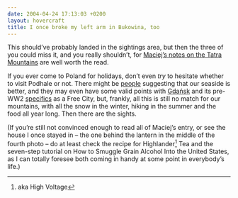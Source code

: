 ```yaml
---
date: 2004-04-24 17:13:03 +0200
layout: hovercraft
title: I once broke my left arm in Bukowina, too
---
```


This should’ve probably landed in the sightings area, but then the three of you could miss it, and you really shouldn’t, for [Maciej’s notes on the Tatra Mountains](http://www.idlewords.com/2004/04/bukowina_tatrza_ska.htm '‘górale’ rhymes with ‘Podhale’, y’see') are well worth the read.

If you ever come to Poland for holidays, don’t even _try_ to hesitate whether to visit Podhale or not. There might be [people](http://thoughtscriber.net/ 'I’m doing my best to straighten this up') suggesting that our seaside is better, and they may even have some valid points with [Gdańsk](http://en.gdansk.gda.pl/ 'the city’s official site') and its pre-WW2 [specifics](http://sabaoth.infoserve.pl/danzig-online/coins/coinse.html 'I’m a sucker for these things') as a Free City, but, frankly, all this is still no match for our mountains, with all the snow in the winter, hiking in the summer and the food all year long. Then there are the sights.

(If you’re still not convinced enough to read all of Maciej’s entry, or see the house I once stayed in – the one behind the lantern in the middle of the fourth photo – do at least check the recipe for Highlander[^1] Tea and the seven-step tutorial on How to Smuggle Grain Alcohol Into the United States, as I can totally foresee both coming in handy at some point in everybody’s life.)

[^1]: aka High Voltage
